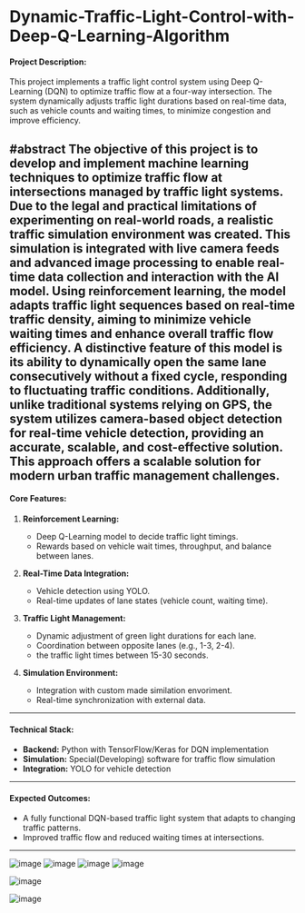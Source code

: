 # Dynamic-Traffic-Light-Control-with-Deep-Q-Learning-Algorithm

#### Project Description:
This project implements a traffic light control system using Deep Q-Learning (DQN) to optimize traffic flow at a four-way intersection. The system dynamically adjusts traffic light durations based on real-time data, such as vehicle counts and waiting times, to minimize congestion and improve efficiency.


#abstract
The objective of this project is to develop and implement machine learning techniques to optimize traffic flow at intersections managed by traffic light systems. Due to the legal and practical limitations of experimenting on real-world roads, a realistic traffic simulation environment was created. This simulation is integrated with live camera feeds and advanced image processing to enable real-time data collection and interaction with the AI model. Using reinforcement learning, the model adapts traffic light sequences based on real-time traffic density, aiming to minimize vehicle waiting times and enhance overall traffic flow efficiency. A distinctive feature of this model is its ability to dynamically open the same lane consecutively without a fixed cycle, responding to fluctuating traffic conditions. Additionally, unlike traditional systems relying on GPS, the system utilizes camera-based object detection for real-time vehicle detection, providing an accurate, scalable, and cost-effective solution. This approach offers a scalable solution for modern urban traffic management challenges.
---

#### Core Features:
1. **Reinforcement Learning:**
   - Deep Q-Learning model to decide traffic light timings.
   - Rewards based on vehicle wait times, throughput, and balance between lanes.

2. **Real-Time Data Integration:**
   - Vehicle detection using YOLO.
   - Real-time updates of lane states (vehicle count, waiting time).

3. **Traffic Light Management:**
   - Dynamic adjustment of green light durations for each lane.
   - Coordination between opposite lanes (e.g., 1-3, 2-4).
   - the traffic light times between 15-30 seconds.

4. **Simulation Environment:**
   - Integration with custom made similation envoriment.
   - Real-time synchronization with external data.

---

#### Technical Stack:
- **Backend:** Python with TensorFlow/Keras for DQN implementation
- **Simulation:** Special(Developing) software for traffic flow simulation
- **Integration:** YOLO for vehicle detection

---

#### Expected Outcomes:
- A fully functional DQN-based traffic light system that adapts to changing traffic patterns.
- Improved traffic flow and reduced waiting times at intersections.

---




![image](https://github.com/user-attachments/assets/eee330d8-09bb-4172-8a7a-8ee446c51cc9)
![image](https://github.com/user-attachments/assets/b5d5c77c-2a91-445c-b2a3-79bf8870e059)
![image](https://github.com/user-attachments/assets/02f51a79-be6d-4f7d-8647-b8e3d630f57a)
![image](https://github.com/user-attachments/assets/ce7f8a21-be78-42b9-baaf-98a640492c38)



![image](https://github.com/user-attachments/assets/437208e3-3ff6-4edb-a3c7-067cd1b24c61)

![image](https://github.com/user-attachments/assets/e18d3b92-fffd-49fb-a58f-e533fe0edd87)

